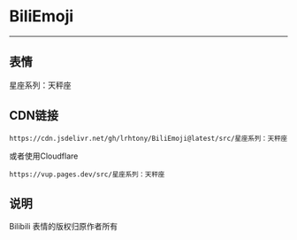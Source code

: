 # BiliEmoji
---
## 表情
星座系列：天秤座
## CDN链接
```
https://cdn.jsdelivr.net/gh/lrhtony/BiliEmoji@latest/src/星座系列：天秤座
```
或者使用Cloudflare
```
https://vup.pages.dev/src/星座系列：天秤座
```
## 说明
Bilibili 表情的版权归原作者所有
